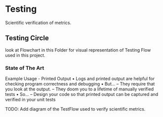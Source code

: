 # Testing

Scientific verification of metrics.

## Testing Circle

look at Flowchart in this Folder for visual representation of Testing Flow used in this project.

### State of The Art

Example Usage - Printed Output
• Logs and printed output are helpful for checking
program correctness and debugging
• But...
– They require that you look at the output.
– They doom you to a lifetime of manually verified tests
• So...
– Design your code so that printed output can be captured
and verified in your unit tests

TODO: Add diagram of the TestFlow used to verify scientific metrics.
